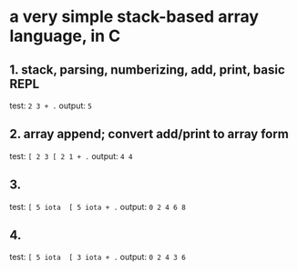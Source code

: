 # a very simple stack-based array language, in C

## 1. stack, parsing, numberizing, add, print, basic REPL
test: `2 3 + .`
output: `5`

## 2. array append; convert add/print to array form
test: `[ 2 3 [ 2 1 + .`
output: `4 4`

## 3.
test: `[ 5 iota  [ 5 iota + .`
output: `0 2 4 6 8`

## 4.
test: `[ 5 iota  [ 3 iota + .`
output: `0 2 4 3 6`
